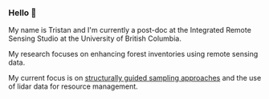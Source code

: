 ### Hello 🙂

My name is Tristan and I'm currently a post-doc at the Integrated Remote Sensing Studio at the University of British Columbia.

My research focuses on enhancing forest inventories using remote sensing data. 

My current focus is on [structurally guided sampling approaches](https://github.com/tgoodbody/sgsR) and the use of lidar data for resource management.
